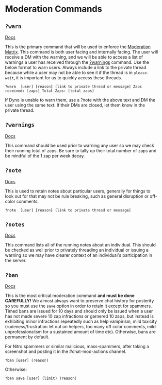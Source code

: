 # Moderation Commands

## `?warn`
[Docs](https://wiki.dyno.gg/en/commands/warn)

This is the primary command that will be used to enforce the [Moderation Matrix](https://github.com/TheOdinProject/top-meta/blob/main/MODERATION/Moderation-Matrix.md). This command is both user facing and internally facing. The user will receive a DM with the warning, and we will be able to access a list of warnings a user has received through the [?warnings](https://wiki.dyno.gg/en/commands/warnings) command. Use the below format to warn users. Always include a link to the private thread because while a user may not be able to see it if the thread is in `please-wait`, it is important for us to quickly access these threads.

```
?warn  [user] [reason] [link to private thread or message] Zaps received: [zaps] Total Zaps: [total zaps]
```
If Dyno is unable to warn them, use a ?note with the above text and DM the user using the same text. If their DMs are closed, let them know in the private thread.

## `?warnings`
[Docs](https://wiki.dyno.gg/en/commands/warning)

This command should be used prior to warning any user so we may check their running total of zaps. Be sure to tally up their total number of zaps and be mindful of the 1 zap per week decay. 

## `?note`
[Docs](https://wiki.dyno.gg/en/commands/note)

This is used to retain notes about particular users, generally for things to look out for that may not be rule breaking, such as general disruption or off-color comments. 

```
?note  [user] [reason] [link to private thread or message]
```

## `?notes`
[Docs](https://wiki.dyno.gg/en/commands/notes)

This command lists all of the running notes about an individual. This should be checked as well prior to privately threading an individual or issuing a warning so we may have clearer context of an individual's participation in the server. 

## `?ban`
[Docs](https://wiki.dyno.gg/en/commands/ban)

This is the most critical moderation command **and must be done CAREFULLY!** We almost always want to preserve chat history for posterity so you must use the `save` option in order to retain it except for spammers. Timed bans are issued for 10 days and should only be issued when a user has not made severe 10 zap infractions or garnered 10 zaps, but instead is exhibiting minor infractions repeatedly such as help vampirism, mild toxicity (rudeness/frustration let out on helpers, too many off color comments, mild unprofessionalism for a sustained amount of time etc). Otherwise, bans are permanent by default.


For Nitro spammers or similar malicious, mass-spammers, after taking a screenshot and posting it in the #chat-mod-actions channel.
```
?ban [user] (reason)
```
Otherwise:
```
?ban save [user] (limit) (reason)
```

